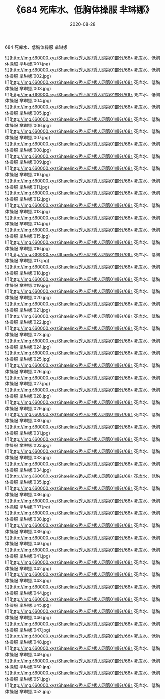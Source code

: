 ﻿---
layout: post
title:  《684 死库水、低胸体操服 芈琳娜》
date:   2020-08-28
img: http://img.660000.xyz/Sharelink/秀人网/秀人网第01部分/684 死库水、低胸体操服 芈琳娜/000.jpg
categories: [美女, 清纯, 唯美]
---

684 死库水、低胸体操服 芈琳娜

  ![](http://img.660000.xyz/Sharelink/秀人网/秀人网第01部分/684 死库水、低胸体操服 芈琳娜/001.jpg) <br> ![](http://img.660000.xyz/Sharelink/秀人网/秀人网第01部分/684 死库水、低胸体操服 芈琳娜/002.jpg) <br> ![](http://img.660000.xyz/Sharelink/秀人网/秀人网第01部分/684 死库水、低胸体操服 芈琳娜/003.jpg) <br> ![](http://img.660000.xyz/Sharelink/秀人网/秀人网第01部分/684 死库水、低胸体操服 芈琳娜/004.jpg) <br> ![](http://img.660000.xyz/Sharelink/秀人网/秀人网第01部分/684 死库水、低胸体操服 芈琳娜/005.jpg) <br> ![](http://img.660000.xyz/Sharelink/秀人网/秀人网第01部分/684 死库水、低胸体操服 芈琳娜/006.jpg) <br> ![](http://img.660000.xyz/Sharelink/秀人网/秀人网第01部分/684 死库水、低胸体操服 芈琳娜/007.jpg) <br> ![](http://img.660000.xyz/Sharelink/秀人网/秀人网第01部分/684 死库水、低胸体操服 芈琳娜/008.jpg) <br> ![](http://img.660000.xyz/Sharelink/秀人网/秀人网第01部分/684 死库水、低胸体操服 芈琳娜/009.jpg) <br> ![](http://img.660000.xyz/Sharelink/秀人网/秀人网第01部分/684 死库水、低胸体操服 芈琳娜/010.jpg) <br> ![](http://img.660000.xyz/Sharelink/秀人网/秀人网第01部分/684 死库水、低胸体操服 芈琳娜/011.jpg) <br> ![](http://img.660000.xyz/Sharelink/秀人网/秀人网第01部分/684 死库水、低胸体操服 芈琳娜/012.jpg) <br> ![](http://img.660000.xyz/Sharelink/秀人网/秀人网第01部分/684 死库水、低胸体操服 芈琳娜/013.jpg) <br> ![](http://img.660000.xyz/Sharelink/秀人网/秀人网第01部分/684 死库水、低胸体操服 芈琳娜/014.jpg) <br> ![](http://img.660000.xyz/Sharelink/秀人网/秀人网第01部分/684 死库水、低胸体操服 芈琳娜/015.jpg) <br> ![](http://img.660000.xyz/Sharelink/秀人网/秀人网第01部分/684 死库水、低胸体操服 芈琳娜/016.jpg) <br> ![](http://img.660000.xyz/Sharelink/秀人网/秀人网第01部分/684 死库水、低胸体操服 芈琳娜/017.jpg) <br> ![](http://img.660000.xyz/Sharelink/秀人网/秀人网第01部分/684 死库水、低胸体操服 芈琳娜/018.jpg) <br> ![](http://img.660000.xyz/Sharelink/秀人网/秀人网第01部分/684 死库水、低胸体操服 芈琳娜/019.jpg) <br> ![](http://img.660000.xyz/Sharelink/秀人网/秀人网第01部分/684 死库水、低胸体操服 芈琳娜/020.jpg) <br> ![](http://img.660000.xyz/Sharelink/秀人网/秀人网第01部分/684 死库水、低胸体操服 芈琳娜/021.jpg) <br> ![](http://img.660000.xyz/Sharelink/秀人网/秀人网第01部分/684 死库水、低胸体操服 芈琳娜/022.jpg) <br> ![](http://img.660000.xyz/Sharelink/秀人网/秀人网第01部分/684 死库水、低胸体操服 芈琳娜/023.jpg) <br> ![](http://img.660000.xyz/Sharelink/秀人网/秀人网第01部分/684 死库水、低胸体操服 芈琳娜/024.jpg) <br> ![](http://img.660000.xyz/Sharelink/秀人网/秀人网第01部分/684 死库水、低胸体操服 芈琳娜/025.jpg) <br> ![](http://img.660000.xyz/Sharelink/秀人网/秀人网第01部分/684 死库水、低胸体操服 芈琳娜/026.jpg) <br> ![](http://img.660000.xyz/Sharelink/秀人网/秀人网第01部分/684 死库水、低胸体操服 芈琳娜/027.jpg) <br> ![](http://img.660000.xyz/Sharelink/秀人网/秀人网第01部分/684 死库水、低胸体操服 芈琳娜/028.jpg) <br> ![](http://img.660000.xyz/Sharelink/秀人网/秀人网第01部分/684 死库水、低胸体操服 芈琳娜/029.jpg) <br> ![](http://img.660000.xyz/Sharelink/秀人网/秀人网第01部分/684 死库水、低胸体操服 芈琳娜/030.jpg) <br> ![](http://img.660000.xyz/Sharelink/秀人网/秀人网第01部分/684 死库水、低胸体操服 芈琳娜/031.jpg) <br> ![](http://img.660000.xyz/Sharelink/秀人网/秀人网第01部分/684 死库水、低胸体操服 芈琳娜/032.jpg) <br> ![](http://img.660000.xyz/Sharelink/秀人网/秀人网第01部分/684 死库水、低胸体操服 芈琳娜/033.jpg) <br> ![](http://img.660000.xyz/Sharelink/秀人网/秀人网第01部分/684 死库水、低胸体操服 芈琳娜/034.jpg) <br> ![](http://img.660000.xyz/Sharelink/秀人网/秀人网第01部分/684 死库水、低胸体操服 芈琳娜/035.jpg) <br> ![](http://img.660000.xyz/Sharelink/秀人网/秀人网第01部分/684 死库水、低胸体操服 芈琳娜/036.jpg) <br> ![](http://img.660000.xyz/Sharelink/秀人网/秀人网第01部分/684 死库水、低胸体操服 芈琳娜/037.jpg) <br> ![](http://img.660000.xyz/Sharelink/秀人网/秀人网第01部分/684 死库水、低胸体操服 芈琳娜/038.jpg) <br> ![](http://img.660000.xyz/Sharelink/秀人网/秀人网第01部分/684 死库水、低胸体操服 芈琳娜/039.jpg) <br> ![](http://img.660000.xyz/Sharelink/秀人网/秀人网第01部分/684 死库水、低胸体操服 芈琳娜/040.jpg) <br> ![](http://img.660000.xyz/Sharelink/秀人网/秀人网第01部分/684 死库水、低胸体操服 芈琳娜/041.jpg) <br> ![](http://img.660000.xyz/Sharelink/秀人网/秀人网第01部分/684 死库水、低胸体操服 芈琳娜/042.jpg) <br> ![](http://img.660000.xyz/Sharelink/秀人网/秀人网第01部分/684 死库水、低胸体操服 芈琳娜/043.jpg) <br> ![](http://img.660000.xyz/Sharelink/秀人网/秀人网第01部分/684 死库水、低胸体操服 芈琳娜/044.jpg) <br> ![](http://img.660000.xyz/Sharelink/秀人网/秀人网第01部分/684 死库水、低胸体操服 芈琳娜/045.jpg) <br> ![](http://img.660000.xyz/Sharelink/秀人网/秀人网第01部分/684 死库水、低胸体操服 芈琳娜/046.jpg) <br> ![](http://img.660000.xyz/Sharelink/秀人网/秀人网第01部分/684 死库水、低胸体操服 芈琳娜/047.jpg) <br> ![](http://img.660000.xyz/Sharelink/秀人网/秀人网第01部分/684 死库水、低胸体操服 芈琳娜/048.jpg) <br> ![](http://img.660000.xyz/Sharelink/秀人网/秀人网第01部分/684 死库水、低胸体操服 芈琳娜/049.jpg) <br> ![](http://img.660000.xyz/Sharelink/秀人网/秀人网第01部分/684 死库水、低胸体操服 芈琳娜/050.jpg) <br> ![](http://img.660000.xyz/Sharelink/秀人网/秀人网第01部分/684 死库水、低胸体操服 芈琳娜/051.jpg) <br> ![](http://img.660000.xyz/Sharelink/秀人网/秀人网第01部分/684 死库水、低胸体操服 芈琳娜/052.jpg) <br>